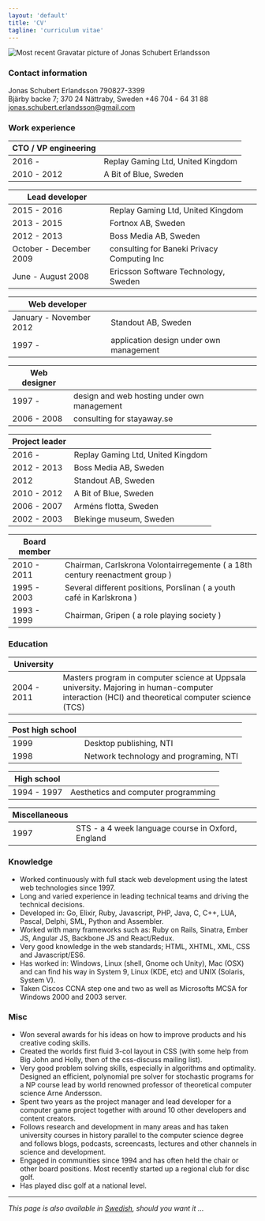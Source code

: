```yaml
---
layout: 'default'
title: 'CV'
tagline: 'curriculum vitae'
---
```

![Most recent Gravatar picture of Jonas Schubert Erlandsson](http://www.gravatar.com/avatar/e1c3d4473d83daf1d88e6e846d60e38b.png?s=150)
### Contact information
Jonas Schubert Erlandsson 790827-3399  
Bjärby backe 7; 370 24 Nättraby, Sweden
+46 704 - 64 31 88  
jonas.schubert.erlandsson@gmail.com

### Work experience

  CTO / VP engineering | &nbsp;
-------|--------
  2016 - | Replay Gaming Ltd, United Kingdom
  2010 - 2012 | A Bit of Blue, Sweden

  Lead developer | &nbsp;
-------|--------
  2015 - 2016 | Replay Gaming Ltd, United Kingdom
  2013 - 2015 | Fortnox AB, Sweden
  2012 - 2013 | Boss Media AB, Sweden
  October - December 2009 | consulting for Baneki Privacy Computing Inc
  June - August 2008 | Ericsson Software Technology, Sweden

  Web developer | &nbsp;
-------|--------
  January - November 2012 | Standout AB, Sweden
  1997 - | application design under own management

  Web designer | &nbsp;
-------|--------
  1997 -  | design and web hosting under own management
  2006 - 2008 | consulting for stayaway.se

  Project leader | &nbsp;
-------|--------
  2016 - | Replay Gaming Ltd, United Kingdom
  2012 - 2013 | Boss Media AB, Sweden
  2012 | Standout AB, Sweden
  2010 - 2012 | A Bit of Blue, Sweden
  2006 - 2007 | Arméns flotta, Sweden
  2002 - 2003 | Blekinge museum, Sweden

  Board member | &nbsp;
-------|--------
  2010 - 2011 | Chairman, Carlskrona Volontairregemente ( a 18th century reenactment group )
  1995 - 2003 | Several different positions, Porslinan ( a youth café in Karlskrona )
  1993 - 1999 | Chairman, Gripen ( a role playing society )

### Education

  University | &nbsp;
-------|--------
  2004 - 2011 | Masters program in computer science at Uppsala university. Majoring in human-computer interaction (HCI) and theoretical computer science (TCS)

  Post high school | &nbsp;
-------|--------
  1999 | Desktop publishing, NTI
  1998 | Network technology and programing, NTI

  High school | &nbsp;
-------|--------
  1994 - 1997 | Aesthetics and computer programming

  Miscellaneous | &nbsp;
-------|--------
  1997 | STS - a 4 week language course in Oxford, England

### Knowledge

* Worked continuously with full stack web development using the latest web technologies since 1997.
* Long and varied experience in leading technical teams and driving the technical decisions.
* Developed in: Go, Elixir, Ruby, Javascript, PHP, Java, C, C++, LUA, Pascal, Delphi, SML, Python and Assembler.
* Worked with many frameworks such as: Ruby on Rails, Sinatra, Ember JS, Angular JS, Backbone JS and React/Redux.
* Very good knowledge in the web standards; HTML, XHTML, XML, CSS and Javascript/ES6.
* Has worked in: Windows, Linux (shell, Gnome och Unity), Mac (OSX) and can find his way in System 9, Linux (KDE, etc) and UNIX (Solaris, System V).
* Taken Ciscos CCNA step one and two as well as Microsofts MCSA for Windows 2000 and 2003 server.

### Misc

* Won several awards for his ideas on how to improve products and  his creative coding skills.
* Created the worlds first fluid 3-col layout in CSS (with some help from Big John and Holly, then of the css-discuss mailing list).
* Very good problem solving skills, especially in algorithms and optimality. Designed an efficient, polynomial pre solver for stochastic programs for a NP course lead by world renowned professor of theoretical computer science Arne Andersson.
* Spent two years as the project manager and lead developer for a computer game project together with around 10 other developers and content creators.
* Follows research and development in many areas and has taken university courses in history parallel to the computer science degree and follows blogs, podcasts, screencasts, lectures and other channels in science and development.
* Engaged in communities since 1994 and has often held the chair or other board positions. Most recently started up a regional club for disc golf.
* Has played disc golf at a national level.

--------------

*This page is also available in [Swedish](/cv-se/), should you want it ...*
